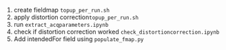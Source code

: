 1. create fieldmap `topup_per_run.sh`
2. apply distortion correction`topup_per_run.sh`
3. run `extract_acqparameters.ipynb`
4. check if distortion correction worked `check_distortioncorrection.ipynb`
5. Add intendedFor field using `populate_fmap.py `